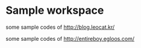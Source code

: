 # Sample workspace

some sample codes of <a href="http://blog.leocat.kr/" target="_blank">http://blog.leocat.kr/</a>

some sample codes of <a href="http://entireboy.egloos.com/" target="_blank">http://entireboy.egloos.com/</a>
